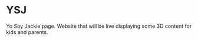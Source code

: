 # YSJ
Yo Soy Jackie page.
Website that will be live displaying some 3D content for kids and parents.
